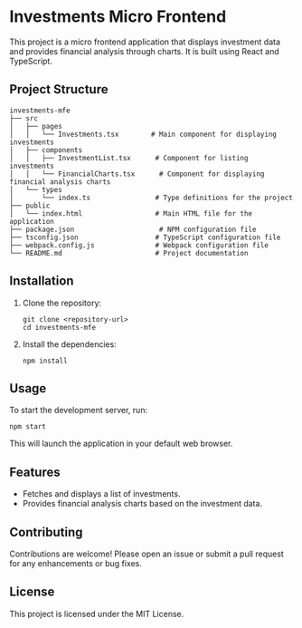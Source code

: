 # Investments Micro Frontend

This project is a micro frontend application that displays investment data and provides financial analysis through charts. It is built using React and TypeScript.

## Project Structure

```
investments-mfe
├── src
│   ├── pages
│   │   └── Investments.tsx        # Main component for displaying investments
│   ├── components
│   │   ├── InvestmentList.tsx      # Component for listing investments
│   │   └── FinancialCharts.tsx      # Component for displaying financial analysis charts
│   └── types
│       └── index.ts                # Type definitions for the project
├── public
│   └── index.html                  # Main HTML file for the application
├── package.json                     # NPM configuration file
├── tsconfig.json                   # TypeScript configuration file
├── webpack.config.js               # Webpack configuration file
└── README.md                       # Project documentation
```

## Installation

1. Clone the repository:
   ```
   git clone <repository-url>
   cd investments-mfe
   ```

2. Install the dependencies:
   ```
   npm install
   ```

## Usage

To start the development server, run:
```
npm start
```

This will launch the application in your default web browser.

## Features

- Fetches and displays a list of investments.
- Provides financial analysis charts based on the investment data.

## Contributing

Contributions are welcome! Please open an issue or submit a pull request for any enhancements or bug fixes.

## License

This project is licensed under the MIT License.